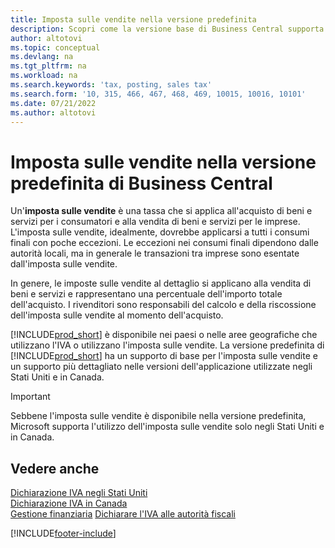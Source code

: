 ```yaml
---
title: Imposta sulle vendite nella versione predefinita
description: Scopri come la versione base di Business Central supporta l'imposta sulle vendite e ottieni una descrizione del concetto di base.
author: altotovi
ms.topic: conceptual
ms.devlang: na
ms.tgt_pltfrm: na
ms.workload: na
ms.search.keywords: 'tax, posting, sales tax'
ms.search.form: '10, 315, 466, 467, 468, 469, 10015, 10016, 10101'
ms.date: 07/21/2022
ms.author: altotovi
---
```


# <a name="sales-tax-in-the-default-version-of-business-central"></a>Imposta sulle vendite nella versione predefinita di Business Central

Un'**imposta sulle vendite** è una tassa che si applica all'acquisto di beni e servizi per i consumatori e alla vendita di beni e servizi per le imprese. L'imposta sulle vendite, idealmente, dovrebbe applicarsi a tutti i consumi finali con poche eccezioni. Le eccezioni nei consumi finali dipendono dalle autorità locali, ma in generale le transazioni tra imprese sono esentate dall'imposta sulle vendite.  

In genere, le imposte sulle vendite al dettaglio si applicano alla vendita di beni e servizi e rappresentano una percentuale dell'importo totale dell'acquisto. I rivenditori sono responsabili del calcolo e della riscossione dell'imposta sulle vendite al momento dell'acquisto.  

[!INCLUDE[prod_short](includes/prod_short.md)] è disponibile nei paesi o nelle aree geografiche che utilizzano l'IVA o utilizzano l'imposta sulle vendite. La versione predefinita di [!INCLUDE[prod_short](includes/prod_short.md)] ha un supporto di base per l'imposta sulle vendite e un supporto più dettagliato nelle versioni dell'applicazione utilizzate negli Stati Uniti e in Canada.

> [!IMPORTANT]
> Sebbene l'imposta sulle vendite è disponibile nella versione predefinita, Microsoft supporta l'utilizzo dell'imposta sulle vendite solo negli Stati Uniti e in Canada.

## <a name="see-also"></a>Vedere anche

[Dichiarazione IVA negli Stati Uniti](localfunctionality/UnitedStates/us-sales-tax.md)  
[Dichiarazione IVA in Canada](localfunctionality/canada/ca-sales-tax.md)  
[Gestione finanziaria](finance.md)
[Dichiarare l'IVA alle autorità fiscali](finance-how-report-vat.md)

[!INCLUDE[footer-include](includes/footer-banner.md)]
